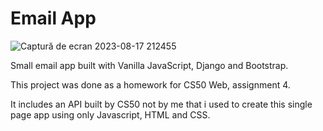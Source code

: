 

# Email App

![Captură de ecran 2023-08-17 212455](https://github.com/poparf/emailJS/assets/127143771/a79fdc75-1eec-4b05-a14c-2c7821d300a1)


Small email app built with Vanilla JavaScript, Django and Bootstrap.  

This project was done as a homework for CS50 Web, assignment 4.  

It includes an API built by CS50 not by me that i used to create this single page app using only Javascript, HTML and CSS.
